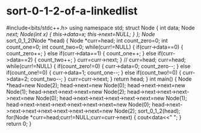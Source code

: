 # sort-0-1-2-of-a-linkedlist
#include<bits/stdc++.h>
using namespace std;
struct Node
{
    int data;
    Node *next;
    Node(int x)
    {
        this->data=x;
        this->next=NULL;
    }
};
Node* sort_0_1_2(Node *head)
{
   Node *curr=head;
   int count_zero=0;
   int count_one=0;
   int count_two=0;
   while(curr!=NULL)
   {
       if(curr->data==0)
       {
           count_zero++;
       }
       else if(curr->data==1)
       {
           count_one++;
       }
       else if(curr->data==2)
       {
           count_two++;
       }
       curr=curr->next;
   }
  // curr=head;
  curr=head;
   while(curr!=NULL)
   {
       if(count_zero!=0)
       {
          curr->data=0;
           count_zero--;
       }
       else if(count_one!=0)
       {
           curr->data=1;
           count_one--;
       }
       else if(count_two!=0)
       {
           curr->data=2;
           count_two--;
       }
       curr=curr->next;
   }
   return head;
}
int main()
{
    Node *head=new Node(2);
    head->next=new Node(0);
    head->next->next=new Node(1);
    head->next->next->next=new Node(2);
    head->next->next->next->next=new Node(0);
    head->next->next->next->next->next=new Node(1); 
    head->next->next->next->next->next->next=new Node(0);
    head->next->next->next->next->next->next->next=new Node(2);
    sort_0_1_2(head);
    for(Node *curr=head;curr!=NULL;curr=curr->next)
    {
    cout<<curr->data<<" ";
    }
       return 0;
}
